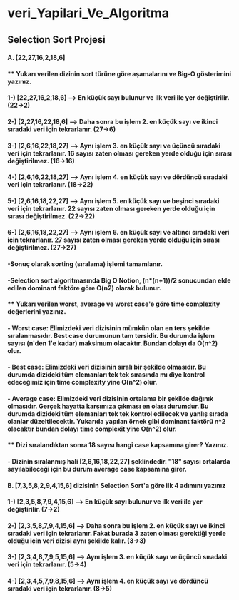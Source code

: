 # veri_Yapilari_Ve_Algoritma

## Selection Sort Projesi

#### A. [22,27,16,2,18,6] 

####	** Yukarı verilen dizinin sort türüne göre aşamalarını ve Big-O gösterimini yazınız.
#### 1-) [22,27,16,2,18,6] --> En küçük sayı bulunur ve ilk veri ile yer değiştirilir. (22->2)
#### 2-) [2,27,16,22,18,6] --> Daha sonra bu işlem 2. en küçük sayı ve ikinci sıradaki veri için tekrarlanır. (27->6)
#### 3-) [2,6,16,22,18,27] --> Aynı işlem 3. en küçük sayı ve üçüncü sıradaki veri için tekrarlanır. 16 sayısı zaten olması gereken yerde olduğu için sırası değiştirilmez. (16->16)
#### 4-) [2,6,16,22,18,27] --> Aynı işlem 4. en küçük sayı ve dördüncü sıradaki veri için tekrarlanır. (18->22)
#### 5-) [2,6,16,18,22,27] --> Aynı işlem 5. en küçük sayı ve beşinci sıradaki veri için tekrarlanır. 22 sayısı zaten olması gereken yerde olduğu için sırası değiştirilmez. (22->22)
#### 6-) [2,6,16,18,22,27] --> Aynı işlem 6. en küçük sayı ve altıncı sıradaki veri için tekrarlanır. 27 sayısı zaten olması gereken yerde olduğu için sırası değiştirilmez. (27->27)
#### -Sonuç olarak sorting (sıralama) işlemi tamamlanır.
#### -Selection sort algoritmasında Big O Notion, (n*(n+1))/2 sonucundan elde edilen dominant faktöre göre O(n2) olarak bulunur.
#### ** Yukarı verilen worst, average ve worst case'e göre time complexity değerlerini yazınız.
#### - Worst case: Elimizdeki veri dizisinin mümkün olan en ters şekilde sıralanmasıdır. Best case durumunun tam tersidir. Bu durumda işlem sayısı (n'den 1'e kadar) maksimum olacaktır. Bundan dolayı da O(n^2) olur.
#### - Best case: Elimizdeki veri dizisinin sıralı bir şekilde olmasıdır. Bu durumda dizideki tüm elemanları tek tek sırasında mı diye kontrol edeceğimiz için time complexity yine O(n^2) olur.
#### - Average case: Elimizdeki veri dizisinin ortalama bir şekilde dağınık olmasıdır. Gerçek hayatta karşımıza çıkması en olası durumdur. Bu durumda dizideki tüm elemanları tek tek kontrol edilecek ve yanlış sırada olanlar düzeltilecektir. Yukarıda yapılan örnek gibi dominant faktörü n^2 olacaktır bundan dolayı time complexit yine O(n^2) olur.

#### ** Dizi sıralandıktan sonra 18 sayısı hangi case kapsamına girer? Yazınız.
#### - Dizinin sıralanmış hali [2,6,16,18,22,27] şeklindedir. "18" sayısı ortalarda sayılabileceği için bu durum average case kapsamına girer.

#### B. [7,3,5,8,2,9,4,15,6] dizisinin Selection Sort'a göre ilk 4 adımını yazınız

#### 1-) [2,3,5,8,7,9,4,15,6] --> En küçük sayı bulunur ve ilk veri ile yer değiştirilir. (7->2)
#### 2-) [2,3,5,8,7,9,4,15,6] --> Daha sonra bu işlem 2. en küçük sayı ve ikinci sıradaki veri için tekrarlanır. Fakat burada 3 zaten olması gerektiği yerde olduğu için veri dizisi aynı şekilde kalır. (3->3)
#### 3-) [2,3,4,8,7,9,5,15,6] --> Aynı işlem 3. en küçük sayı ve üçüncü sıradaki veri için tekrarlanır. (5->4)
#### 4-) [2,3,4,5,7,9,8,15,6] --> Aynı işlem 4. en küçük sayı ve dördüncü sıradaki veri için tekrarlanır. (8->5)

